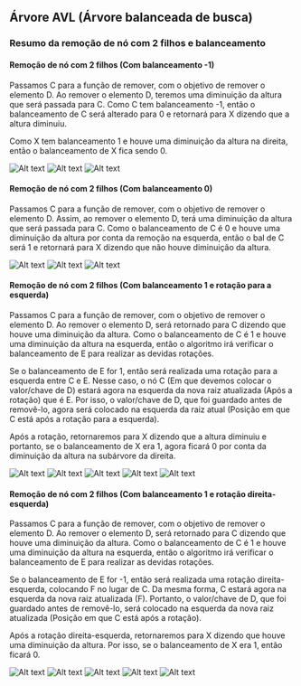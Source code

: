 ## Árvore AVL (Árvore balanceada de busca)


### Resumo da remoção de nó com 2 filhos e balanceamento

#### Remoção de nó com 2 filhos (Com balanceamento -1)
 
Passamos C para a função de remover, com o objetivo de remover o elemento D. Ao remover o elemento D, teremos uma diminuição da altura que será passada para C. Como C tem balanceamento -1, então o balanceamento de C será alterado para 0 e retornará para X dizendo que a altura diminuiu.

Como X tem balanceamento 1 e houve uma diminuição da altura na direita, então o balanceamento de X fica sendo 0.


<img title="a title" alt="Alt text" src="./ImagensAVL/bal(-1)-1-noh2filhos.png">
<img title="a title" alt="Alt text" src="./ImagensAVL/bal(-1)-2-noh2filhos.png">
<img title="a title" alt="Alt text" src="./ImagensAVL/bal(-1)-3-noh2filhos.png">


#### Remoção de nó com 2 filhos (Com balanceamento 0)

Passamos C para a função de remover, com o objetivo de remover o elemento D. Assim, ao remover o elemento D, terá uma diminuição da altura que será passada para C. Como o balanceamento de C é 0 e houve uma diminuição da altura por conta da remoção na esquerda, então o bal de C será 1 e retornará para X dizendo que não houve diminuição da altura.

<img title="a title" alt="Alt text" src="./ImagensAVL/bal(0)-1-noh2filhos.png">
<img title="a title" alt="Alt text" src="./ImagensAVL/bal(0)-2-noh2filhos.png">
<img title="a title" alt="Alt text" src="./ImagensAVL/bal(0)-3-noh2filhos.png">

#### Remoção de nó com 2 filhos (Com balanceamento 1 e rotação para a esquerda)

Passamos C para a função de remover, com o objetivo de remover o elemento D. Ao remover o elemento D, será retornado para C dizendo que houve uma diminuição da altura. Como o balanceamento de C é 1 e houve uma diminuição da altura na esquerda, então o algoritmo irá verificar o balanceamento de E para realizar as devidas rotações.

Se o balanceamento de E for 1, então será realizada uma rotação para a esquerda entre C e E. Nesse caso, o nó C (Em que devemos colocar o valor/chave de D) estará agora na esquerda da nova raiz atualizada (Após a rotação) que é E. Por isso, o valor/chave de D, que foi guardado antes de removê-lo, agora será colocado na esquerda da raiz atual (Posição em que C está após a rotação para a esquerda).

Após a rotação, retornaremos para X dizendo que a altura diminuiu e portanto, se o balanceamento de X era 1, agora ficará 0 por conta da diminuição da altura na subárvore da direita.

<img title="a title" alt="Alt text" src="./ImagensAVL/bal(1)-1-noh2filhos.png">
<img title="a title" alt="Alt text" src="./ImagensAVL/bal(1)-2-noh2filhos.png">
<img title="a title" alt="Alt text" src="./ImagensAVL/bal(1)-4-noh2filhos.png">
<img title="a title" alt="Alt text" src="./ImagensAVL/bal(1)-5-noh2filhos.png">
<img title="a title" alt="Alt text" src="./ImagensAVL/bal(1)-6-noh2filhos.png">

#### Remoção de nó com 2 filhos (Com balanceamento 1 e rotação direita-esquerda)

Passamos C para a função de remover, com o objetivo de remover o elemento D. Ao remover o elemento D, será retornado para C dizendo que houve uma diminuição da altura. Como o balanceamento de C é 1 e houve uma diminuição da altura na esquerda, então o algoritmo irá verificar o balanceamento de E para realizar as devidas rotações.

Se o balanceamento de E for -1, então será realizada uma rotação direita-esquerda, colocando F no lugar de C. Da mesma forma, C estará agora na esquerda da nova raiz atualizada (F). Portanto, o valor/chave de D, que foi guardado antes de removê-lo, será colocado na esquerda da nova raiz atualizada (Posição em que C está após a rotação).

Após a rotação direita-esquerda, retornaremos para X dizendo que houve uma diminuição da altura. Por isso, se o balanceamento de X era 1, então ficará 0.

<img title="a title" alt="Alt text" src="./ImagensAVL/bal(1)-1-DR-noh2filhos.png">
<img title="a title" alt="Alt text" src="./ImagensAVL/bal(1)-2-DR-noh2filhos.png">
<img title="a title" alt="Alt text" src="./ImagensAVL/bal(1)-3-DR-noh2filhos.png">
<img title="a title" alt="Alt text" src="./ImagensAVL/bal(1)-4-DR-noh2filhos.png">
<img title="a title" alt="Alt text" src="./ImagensAVL/bal(1)-5-DR-noh2filhos.png">